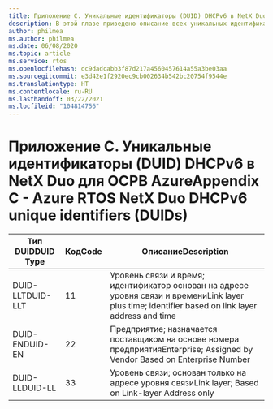 ```yaml
---
title: Приложение C. Уникальные идентификаторы (DUID) DHCPv6 в NetX Duo для ОСРВ Azure
description: В этой главе приведено описание всех уникальных идентификаторов DHCPv6 в NetX Duo (DUID).
author: philmea
ms.author: philmea
ms.date: 06/08/2020
ms.topic: article
ms.service: rtos
ms.openlocfilehash: dc9dadcabb3f87d217a4560457614a55a3be03aa
ms.sourcegitcommit: e3d42e1f2920ec9cb002634b542bc20754f9544e
ms.translationtype: HT
ms.contentlocale: ru-RU
ms.lasthandoff: 03/22/2021
ms.locfileid: "104814756"
---
```

# <a name="appendix-c---azure-rtos-netx-duo-dhcpv6-unique-identifiers-duids"></a><span data-ttu-id="93677-103">Приложение C. Уникальные идентификаторы (DUID) DHCPv6 в NetX Duo для ОСРВ Azure</span><span class="sxs-lookup"><span data-stu-id="93677-103">Appendix C - Azure RTOS NetX Duo DHCPv6 unique identifiers (DUIDs)</span></span>

| <span data-ttu-id="93677-104">Тип DUID</span><span class="sxs-lookup"><span data-stu-id="93677-104">DUID Type</span></span>              | <span data-ttu-id="93677-105">Код</span><span class="sxs-lookup"><span data-stu-id="93677-105">Code</span></span>            | <span data-ttu-id="93677-106">Описание</span><span class="sxs-lookup"><span data-stu-id="93677-106">Description</span></span> |
| ------------------- | ------------------- | --------------- |
| <span data-ttu-id="93677-107">DUID-LLT</span><span class="sxs-lookup"><span data-stu-id="93677-107">DUID-LLT</span></span> | <span data-ttu-id="93677-108">1</span><span class="sxs-lookup"><span data-stu-id="93677-108">1</span></span> | <span data-ttu-id="93677-109">Уровень связи и время; идентификатор основан на адресе уровня связи и времени</span><span class="sxs-lookup"><span data-stu-id="93677-109">Link layer plus time; identifier based on link layer address and time</span></span> |
| <span data-ttu-id="93677-110">DUID-EN</span><span class="sxs-lookup"><span data-stu-id="93677-110">DUID-EN</span></span> | <span data-ttu-id="93677-111">2</span><span class="sxs-lookup"><span data-stu-id="93677-111">2</span></span> | <span data-ttu-id="93677-112">Предприятие; назначается поставщиком на основе номера предприятия</span><span class="sxs-lookup"><span data-stu-id="93677-112">Enterprise; Assigned by Vendor Based on Enterprise Number</span></span> |
| <span data-ttu-id="93677-113">DUID-LL</span><span class="sxs-lookup"><span data-stu-id="93677-113">DUID-LL</span></span> | <span data-ttu-id="93677-114">3</span><span class="sxs-lookup"><span data-stu-id="93677-114">3</span></span> | <span data-ttu-id="93677-115">Уровень связи; основан только на адресе уровня связи</span><span class="sxs-lookup"><span data-stu-id="93677-115">Link layer; Based on Link-layer Address only</span></span>| 